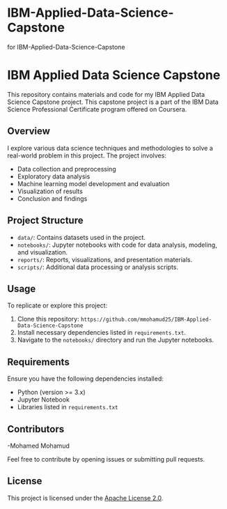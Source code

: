 # IBM-Applied-Data-Science-Capstone
for IBM-Applied-Data-Science-Capstone

# IBM Applied Data Science Capstone

This repository contains materials and code for my IBM Applied Data Science Capstone project. This capstone project is a part of the IBM Data Science Professional Certificate program offered on Coursera.

## Overview

I explore various data science techniques and methodologies to solve a real-world problem in this project. The project involves:

- Data collection and preprocessing
- Exploratory data analysis
- Machine learning model development and evaluation
- Visualization of results
- Conclusion and findings

## Project Structure

- `data/`: Contains datasets used in the project.
- `notebooks/`: Jupyter notebooks with code for data analysis, modeling, and visualization.
- `reports/`: Reports, visualizations, and presentation materials.
- `scripts/`: Additional data processing or analysis scripts.

## Usage

To replicate or explore this project:
1. Clone this repository: `https://github.com/mmohamud25/IBM-Applied-Data-Science-Capstone`
2. Install necessary dependencies listed in `requirements.txt`.
3. Navigate to the `notebooks/` directory and run the Jupyter notebooks.

## Requirements

Ensure you have the following dependencies installed:

- Python (version >= 3.x)
- Jupyter Notebook
- Libraries listed in `requirements.txt`

## Contributors

-Mohamed Mohamud

Feel free to contribute by opening issues or submitting pull requests.

## License

This project is licensed under the [Apache License 2.0](LICENSE).
